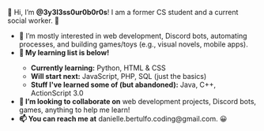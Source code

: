 👋 Hi, I’m <b>@3y3l3ss0ur0b0r0s</b>! I am a former CS student and a current social worker. 🙂
<ul>
  <li>👀 I’m mostly interested in web development, Discord bots, automating processes, and building games/toys (e.g., visual novels, mobile apps).</li>
  <li><b>🌱 My learning list is below!</b></li>
    <ul>
      <li><b>Currently learning:</b> Python, HTML & CSS</li>
      <li><b>Will start next:</b> JavaScript, PHP, SQL (just the basics)</li>
      <li><b>Stuff I've learned some of (but abandoned):</b> Java, C++, ActionScript 3.0</li>
    </ul>
  </li>
  <li><b>🤝 I’m looking to collaborate on</b> web development projects, Discord bots, games, anything to help me learn!</li>
  <li><b>📫 You can reach me at</b> danielle.bertulfo.coding@gmail.com. 😀</li>
</ul>

<!---
3y3l3ss0ur0b0r0s/3y3l3ss0ur0b0r0s is a ✨ special ✨ repository because its `README.md` (this file) appears on your GitHub profile.
You can click the Preview link to take a look at your changes.
--->
